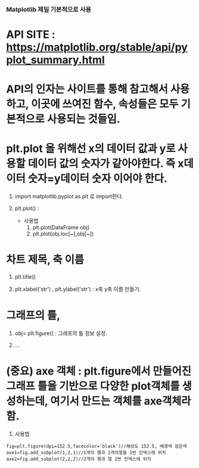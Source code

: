### Matplotlib 제일 기본적으로 사용
# API SITE : https://matplotlib.org/stable/api/pyplot_summary.html
# API의 인자는 사이트를 통해 참고해서 사용하고, 이곳에 쓰여진 함수, 속성들은 모두 기본적으로 사용되는 것들임.
# plt.plot 을 위해선 x의 데이터 값과 y로 사용할 데이터 값의 숫자가 같아야한다. 즉 x데이터 숫자=y데이터 숫자 이어야 한다.
1. import matplotlib.pyplot as plt 로 import한다.

2. plt.plot() : 
    - 사용법
        1. plt.plot(DataFrame obj)
        2. plt.plot(obj.loc[~],obj[~])

# 차트 제목, 축 이름
1. plt.title()

2. plt.xlabel('str') , plt.ylabel('str') : x축 y축 이름 만들기.

# 그래프의 틀, 

1. obj= plt.figure() : 그래프의 틀 정보 설정.

2. ...

# (중요) axe 객체 : plt.figure에서 만들어진 그래프 틀을 기반으로 다양한 plot객체를 생성하는데, 여기서 만드는 객체를 axe객체라 함.
1. 사용법
```
fig=plt.figure(dpi=152.5,facecolor='black')//해상도 152.5, 배경색 검은색
axe1=fig.add_subplot(1,2,1)//1개의 행과 2개의열을 1번 인덱스에 위치
axe2=fig.add_subplot(2,2,2)//2개의 행과 열 2번 인덱스에 위치
```